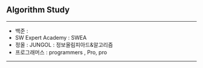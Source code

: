 ## Algorithm Study
---

- 백준 :
- SW Expert Academy : SWEA
- 정올 : JUNGOL : 정보올림피아드&알고리즘
- 프로그래머스 : programmers , Pro, pro

--- 
